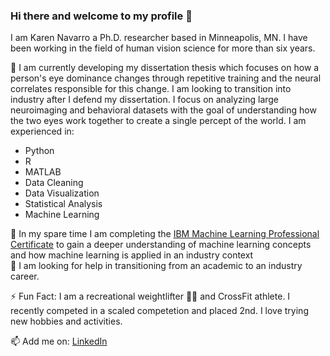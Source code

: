### Hi there and welcome to my profile 👋

<!--
**navar135/navar135** is a ✨ _special_ ✨ repository because its `README.md` (this file) appears on your GitHub profile.

Here are some ideas to get you started:

- 🔭 I’m currently working on ...
- 🌱 I’m currently learning ...
- 👯 I’m looking to collaborate on ...
- 🤔 I’m looking for help with ...
- 💬 Ask me about ...
- 📫 How to reach me: ...
- 😄 Pronouns: ...
- ⚡ Fun fact: ...
-->
I am Karen Navarro a Ph.D. researcher based in Minneapolis, MN. I have been working in the field of human vision science for more than six years. 

🔭 I am currently developing my dissertation thesis which focuses on how a person's eye dominance changes through repetitive training and the neural correlates responsible for this change. I am looking to transition into industry after I defend my dissertation. 
I focus on analyzing large neuroimaging and behavioral datasets with the goal of understanding how the two eyes work together to create a single percept of the world. I am experienced in: 
- Python
- R
- MATLAB
- Data Cleaning
- Data Visualization
- Statistical Analysis
- Machine Learning

🌱 In my spare time I am completing the [IBM Machine Learning Professional Certificate](https://www.coursera.org/professional-certificates/ibm-machine-learning#courses) to gain a deeper understanding of machine learning concepts and how machine learning is applied in an industry context  
🤔 I am looking for help in transitioning from an academic to an industry career. 

⚡ Fun Fact: I am a recreational weightlifter 🏋🏽 and CrossFit athlete. I recently competed in a scaled competetion and placed 2nd. I love trying new hobbies and activities.  

 📫 Add me on: [LinkedIn](https://www.linkedin.com/in/karen-navarro-69351261/)
